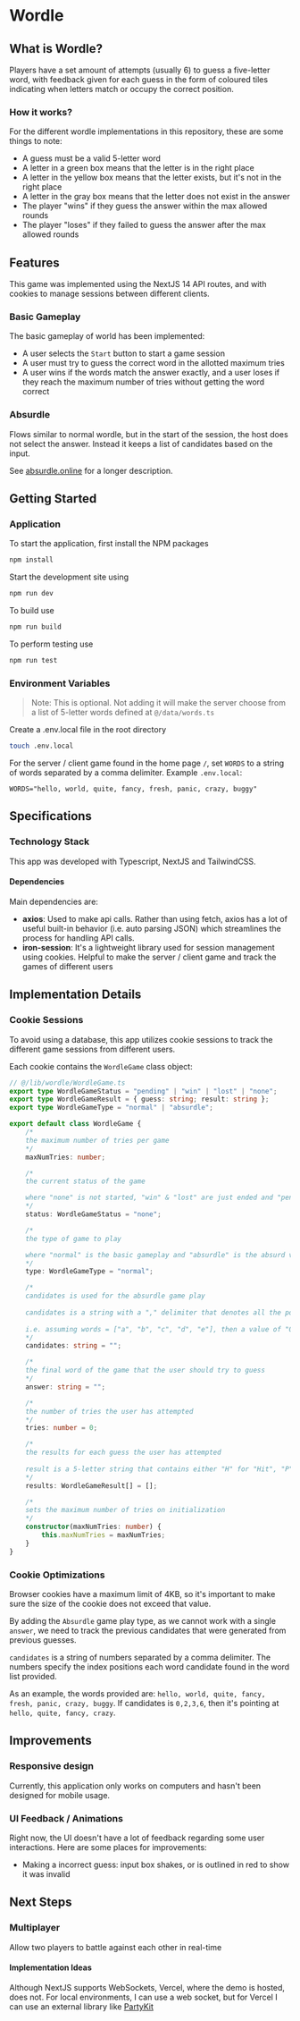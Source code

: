 # Wordle

## What is Wordle?

Players have a set amount of attempts (usually 6) to guess a five-letter word, with feedback given for each guess in the form of coloured tiles indicating when letters match or occupy the correct position.

### How it works?

For the different wordle implementations in this repository, these are some things to note:

-   A guess must be a valid 5-letter word
-   A letter in a green box means that the letter is in the right place
-   A letter in the yellow box means that the letter exists, but it's not in the right place
-   A letter in the gray box means that the letter does not exist in the answer
-   The player "wins" if they guess the answer within the max allowed rounds
-   The player "loses" if they failed to guess the answer after the max allowed rounds

## Features

This game was implemented using the NextJS 14 API routes, and with cookies to manage sessions between different clients.

### Basic Gameplay

The basic gameplay of world has been implemented:

-   A user selects the `Start` button to start a game session
-   A user must try to guess the correct word in the allotted maximum tries
-   A user wins if the words match the answer exactly, and a user loses if they reach the maximum number of tries without getting the word correct

### Absurdle

Flows similar to normal wordle, but in the start of the session, the host does not select the answer. Instead it keeps a list of candidates based on the input.

See [absurdle.online](https://absurdle.online/) for a longer description.

## Getting Started

### Application

To start the application, first install the NPM packages

```bash
npm install
```

Start the development site using

```bash
npm run dev
```

To build use

```bash
npm run build
```

To perform testing use

```bash
npm run test
```

### Environment Variables

> Note: This is optional. Not adding it will make the server choose from a list of 5-letter words defined at `@/data/words.ts`

Create a .env.local file in the root directory

```bash
touch .env.local
```

For the server / client game found in the home page `/`, set `WORDS` to a string of words separated by a comma delimiter. Example `.env.local`:

```
WORDS="hello, world, quite, fancy, fresh, panic, crazy, buggy"
```

## Specifications

### Technology Stack

This app was developed with Typescript, NextJS and TailwindCSS.

#### Dependencies

Main dependencies are:

-   **axios**: Used to make api calls. Rather than using fetch, axios has a lot of useful built-in behavior (i.e. auto parsing JSON) which streamlines the process for handling API calls.
-   **iron-session**: It's a lightweight library used for session management using cookies. Helpful to make the server / client game and track the games of different users

## Implementation Details

### Cookie Sessions

To avoid using a database, this app utilizes cookie sessions to track the different game sessions from different users.

Each cookie contains the `WordleGame` class object:

```typescript
// @/lib/wordle/WordleGame.ts
export type WordleGameStatus = "pending" | "win" | "lost" | "none";
export type WordleGameResult = { guess: string; result: string };
export type WordleGameType = "normal" | "absurdle";

export default class WordleGame {
	/* 
    the maximum number of tries per game 
    */
	maxNumTries: number;

	/* 
    the current status of the game

    where "none" is not started, "win" & "lost" are just ended and "pending" is ongoing 
    */
	status: WordleGameStatus = "none";

	/*
    the type of game to play

	where "normal" is the basic gameplay and "absurdle" is the absurd version
    */
	type: WordleGameType = "normal";

	/*
    candidates is used for the absurdle game play
	
    candidates is a string with a "," delimiter that denotes all the positions of possible word candidates
	
    i.e. assuming words = ["a", "b", "c", "d", "e"], then a value of "0,2,3" points at "a", "c" and "d"
    */
	candidates: string = "";

	/*
    the final word of the game that the user should try to guess
    */
	answer: string = "";

	/*
    the number of tries the user has attempted
    */
	tries: number = 0;

	/*
    the results for each guess the user has attempted
	
    result is a 5-letter string that contains either "H" for "Hit", "P" for "Present", and "M" for "Miss"
    */
	results: WordleGameResult[] = [];

	/*
    sets the maximum number of tries on initialization
    */
	constructor(maxNumTries: number) {
		this.maxNumTries = maxNumTries;
	}
}
```

### Cookie Optimizations

Browser cookies have a maximum limit of 4KB, so it's important to make sure the size of the cookie does not exceed that value.

By adding the `Absurdle` game play type, as we cannot work with a single `answer`, we need to track the previous candidates that were generated from previous guesses.

`candidates` is a string of numbers separated by a comma delimiter. The numbers specify the index positions each word candidate found in the word list provided.

As an example, the words provided are: `hello, world, quite, fancy, fresh, panic, crazy, buggy`. If candidates is `0,2,3,6`, then it's pointing at `hello, quite, fancy, crazy`.

## Improvements

### Responsive design

Currently, this application only works on computers and hasn't been designed for mobile usage.

### UI Feedback / Animations

Right now, the UI doesn't have a lot of feedback regarding some user interactions. Here are some places for improvements:

-   Making a incorrect guess: input box shakes, or is outlined in red to show it was invalid

## Next Steps

### Multiplayer

Allow two players to battle against each other in real-time

#### Implementation Ideas

Although NextJS supports WebSockets, Vercel, where the demo is hosted, does not. For local environments, I can use a web socket, but for Vercel I can use an external library like [PartyKit](https://www.partykit.io/)
